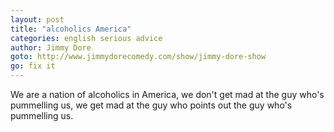 ```yaml
---
layout: post
title: "alcoholics America"
categories: english serious advice
author: Jimmy Dore
goto: http://www.jimmydorecomedy.com/show/jimmy-dore-show
go: fix it
---
```


We are a nation of alcoholics in America, we don't get mad at the guy who's pummelling us, we get mad at the guy who points out the guy who's pummelling us.

